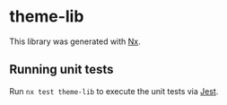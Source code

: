 # theme-lib

This library was generated with [Nx](https://nx.dev).

## Running unit tests

Run `nx test theme-lib` to execute the unit tests via [Jest](https://jestjs.io).
